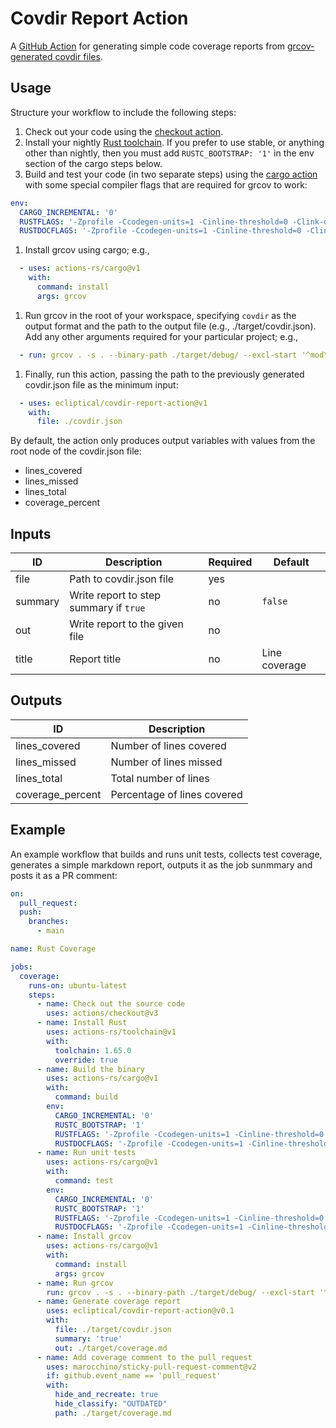 # Covdir Report Action

A [GitHub Action](https://docs.github.com/en/actions) for generating simple code coverage reports from [grcov-generated covdir files](https://github.com/mozilla/grcov#alternative-reports).

## Usage

Structure your workflow to include the following steps:

1. Check out your code using the [checkout action](https://github.com/actions/checkout).
1. Install your nightly [Rust toolchain](https://github.com/actions-rs/toolchain). If you prefer to use stable, or anything other than nightly, then you must add `RUSTC_BOOTSTRAP: '1'` in the env section of the cargo steps below.
1. Build and test your code (in two separate steps) using the [cargo action](https://github.com/actions-rs/cargo) with some special compiler flags that are required for grcov to work:
  ```yaml
  env:
    CARGO_INCREMENTAL: '0'
    RUSTFLAGS: '-Zprofile -Ccodegen-units=1 -Cinline-threshold=0 -Clink-dead-code -Coverflow-checks=off -Cpanic=abort -Zpanic_abort_tests'
    RUSTDOCFLAGS: '-Zprofile -Ccodegen-units=1 -Cinline-threshold=0 -Clink-dead-code -Coverflow-checks=off -Cpanic=abort -Zpanic_abort_tests'
  ```
1. Install grcov using cargo; e.g.,
  ```yaml
    - uses: actions-rs/cargo@v1
      with:
        command: install
        args: grcov
  ```
1. Run grcov in the root of your workspace, specifying `covdir` as the output format and the path to the output file (e.g., ./target/covdir.json). Add any other arguments required for your particular project; e.g.,
  ```yaml
    - run: grcov . -s . --binary-path ./target/debug/ --excl-start '^mod\s+test(s)?\s*\{$' -t covdir --branch --ignore-not-existing --keep-only 'src/**' -o ./target/covdir.json
  ```
1. Finally, run this action, passing the path to the previously generated covdir.json file as the minimum input:
  ```yaml
    - uses: ecliptical/covdir-report-action@v1
      with:
        file: ./covdir.json
  ```

By default, the action only produces output variables with values from the root node of the covdir.json file:

- lines_covered
- lines_missed
- lines_total
- coverage_percent

## Inputs

| ID | Description | Required | Default |
| --- | --- | --- | --- |
| file | Path to covdir.json file | yes | |
| summary | Write report to step summary if `true` | no | `false` |
| out | Write report to the given file | no | |
| title | Report title | no | Line coverage |

## Outputs

| ID | Description |
| --- | --- |
| lines_covered | Number of lines covered |
| lines_missed | Number of lines missed |
| lines_total | Total number of lines |
| coverage_percent | Percentage of lines covered |

## Example

An example workflow that builds and runs unit tests, collects test coverage, generates a simple markdown report, outputs it as the job sunmmary and posts it as a PR comment:

```yaml
on:
  pull_request:
  push:
    branches:
      - main

name: Rust Coverage

jobs:
  coverage:
    runs-on: ubuntu-latest
    steps:
      - name: Check out the source code
        uses: actions/checkout@v3
      - name: Install Rust
        uses: actions-rs/toolchain@v1
        with:
          toolchain: 1.65.0
          override: true
      - name: Build the binary
        uses: actions-rs/cargo@v1
        with:
          command: build
        env:
          CARGO_INCREMENTAL: '0'
          RUSTC_BOOTSTRAP: '1'
          RUSTFLAGS: '-Zprofile -Ccodegen-units=1 -Cinline-threshold=0 -Clink-dead-code -Coverflow-checks=off -Cpanic=abort -Zpanic_abort_tests'
          RUSTDOCFLAGS: '-Zprofile -Ccodegen-units=1 -Cinline-threshold=0 -Clink-dead-code -Coverflow-checks=off -Cpanic=abort -Zpanic_abort_tests'
      - name: Run unit tests
        uses: actions-rs/cargo@v1
        with:
          command: test
        env:
          CARGO_INCREMENTAL: '0'
          RUSTC_BOOTSTRAP: '1'
          RUSTFLAGS: '-Zprofile -Ccodegen-units=1 -Cinline-threshold=0 -Clink-dead-code -Coverflow-checks=off -Cpanic=abort -Zpanic_abort_tests'
          RUSTDOCFLAGS: '-Zprofile -Ccodegen-units=1 -Cinline-threshold=0 -Clink-dead-code -Coverflow-checks=off -Cpanic=abort -Zpanic_abort_tests'
      - name: Install grcov
        uses: actions-rs/cargo@v1
        with:
          command: install
          args: grcov
      - name: Run grcov
        run: grcov . -s . --binary-path ./target/debug/ --excl-start '^mod\s+test(s)?\s*\{$' -t covdir --branch --ignore-not-existing --keep-only 'src/**' -o ./target/covdir.json
      - name: Generate coverage report
        uses: ecliptical/covdir-report-action@v0.1
        with:
          file: ./target/covdir.json
          summary: 'true'
          out: ./target/coverage.md
      - name: Add coverage comment to the pull request
        uses: marocchino/sticky-pull-request-comment@v2
        if: github.event_name == 'pull_request'
        with:
          hide_and_recreate: true
          hide_classify: "OUTDATED"
          path: ./target/coverage.md
```
